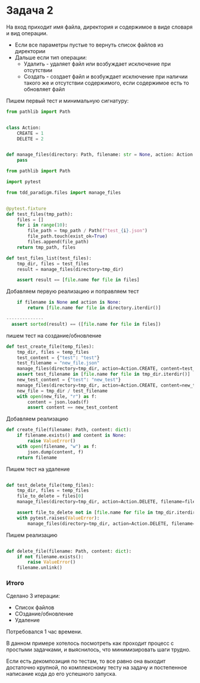 # Задача 2

На вход приходит имя файла, директория и содержимое в виде словаря и вид операции.

- Если все параметры пустые то вернуть список файлов из директории
- Дальше если тип операции:
  - Удалить - удаляет файл или возбуждает исключение при отсутствии
  - Создать - создает файл и возбуждает исключение при наличии такого же и отсутствии содержимого, если содержимое есть то обновляет файл


Пишем первый тест и минимальную сигнатуру:

```python
from pathlib import Path


class Action:
    CREATE = 1
    DELETE = 2


def manage_files(directory: Path, filename: str = None, action: Action = None, content: dict = None):
    pass

```
```python
from pathlib import Path

import pytest

from tdd_paradigm.files import manage_files


@pytest.fixture
def test_files(tmp_path):
    files = []
    for i in range(10):
        file_path = tmp_path / Path(f"test_{i}.json")
        file_path.touch(exist_ok=True)
        files.append(file_path)
    return tmp_path, files

def test_files_list(test_files):
    tmp_dir, files = test_files
    result = manage_files(directory=tmp_dir)

    assert result == [file.name for file in files]

```

Добавляем первую реализацию и поправляем тест

```python
    if filename is None and action is None:
        return [file.name for file in directory.iterdir()]

--------------
  assert sorted(result) == ([file.name for file in files])
```

пишем тест на создание/обновление

```python
def test_create_file(temp_files):
    tmp_dir, files = temp_files
    test_content = {"test": "test"}
    test_filename = "new_file.json"
    manage_files(directory=tmp_dir, action=Action.CREATE, content=test_content, filename=test_filename)
    assert test_filename in [file.name for file in tmp_dir.iterdir()]
    new_test_content = {"test": "new_test"}
    manage_files(directory=tmp_dir, action=Action.CREATE, content=new_test_content, filename=test_filename)
    new_file = tmp_dir / test_filename
    with open(new_file, "r") as f:
        content = json.loads(f)
        assert content == new_test_content
```

Добавляем реализацию

```python
def create_file(filename: Path, content: dict):
    if filename.exists() and content is None:
        raise ValueError()
    with open(filename, "w") as f:
        json.dump(content, f)
    return filename


```


Пишем тест на удаление

```python

def test_delete_file(temp_files):
    tmp_dir, files = temp_files
    file_to_delete = files[0]
    manage_files(directory=tmp_dir, action=Action.DELETE, filename=file_to_delete)

    assert file_to_delete not in [file.name for file in tmp_dir.iterdir()]
    with pytest.raises(ValueError):
        manage_files(directory=tmp_dir, action=Action.DELETE, filename="non_existsing.png")
```

Пишем реализацию

```python

def delete_file(filename: Path, content: dict):
    if not filename.exists():
        raise ValueError()
    filename.unlink()
```


### Итого

Сделано 3 итерации:
- Список файлов
- СОздание/обновление
- Удаление


Потребовался 1 час времени.

В данном примере хотелось посмотреть как проходит процесс с простыми задачками, и выяснилось, что минимизировать шаги трудно.

Если есть декомпозиция по тестам, то все равно она выходит достаточно крупной, по комплексному тесту на задачу и постепенное написание кода
 до его успешного запуска.
